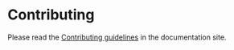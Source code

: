 # Contributing

Please read the [Contributing guidelines](https://fbruzzesi.github.io/compclasses/user_guide/contribute/) in the documentation site.
